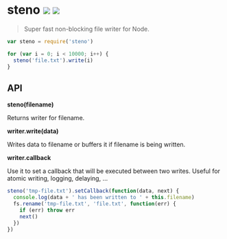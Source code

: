 # steno ![](http://img.shields.io/npm/v/steno.svg?style=flat) ![](http://img.shields.io/travis/typicode/steno.svg?style=flat)

> Super fast non-blocking file writer for Node.

```javascript
var steno = require('steno')

for (var i = 0; i < 10000; i++) {
  steno('file.txt').write(i)
}
```

## API

__steno(filename)__

Returns writer for filename.

__writer.write(data)__

Writes data to filename or buffers it if filename is being written.

__writer.callback__

Use it to set a callback that will be executed between two writes. Useful for atomic writing, logging, delaying, ...

```javascript
steno('tmp-file.txt').setCallback(function(data, next) {
  console.log(data + ' has been written to ' + this.filename)
  fs.rename('tmp-file.txt', 'file.txt', function(err) {
    if (err) throw err
    next()
  })
})
```